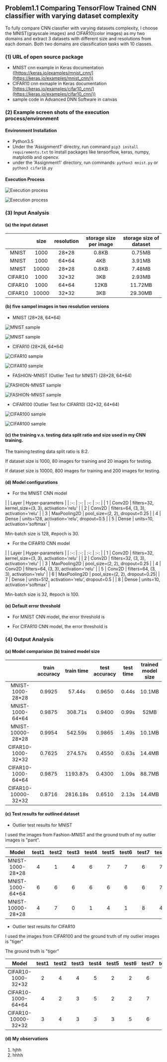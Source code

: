 ## Problem1.1 Comparing TensorFlow Trained CNN classifier with varying dataset complexity

To fully compare CNN classfier with varying datasets complexity, I choose the MNIST(grayscale images) and CIFAR10(color images) as my two domains and extract 3 datasets with different size and resolutions from each domain. Both two domains are classification tasks with 10 classes.

### (1) URL of open source package
- MNIST cnn example in Keras documentation ([https://keras.io/examples/mnist_cnn/](https://keras.io/examples/mnist_cnn/))
- CIFAR10 cnn exmaple in Keras documentation [https://keras.io/examples/cifar10_cnn/](https://keras.io/examples/cifar10_cnn/))
- sample code in Advanced DNN Software in canvas

### (2) Example screen shots of the execution process/environment

#### Environment Installation

- Python3.5
- Under the 'Assignment1' directry, run command ```pip3 install requirements.txt``` to install packages like tensorflow, keras, numpy, matplotlib and opencv.
- under the 'Assignment1' directory, run commands: ```python3 mnist.py``` or ```python3 cifar10.py```

#### Execution Process

![Execution process](./screenshots/mnistexe.png)

![Execution process](./screenshots/cifar10exe.png)

### (3) Input Analysis

#### (a) the input dataset

|   | size | resolution | storage size per image | storage size of dataset |
| :-: | :-: | :-: | :-: | :-: |
| MNIST | 1000 | 28\*28  | 0.8KB | 0.75MB |
| MNIST | 1000 | 64\*64 | 4KB | 3.91MB |
| MNIST | 10000 | 28\*28 | 0.8KB | 7.48MB |
| CIFAR10 | 1000 | 32\*32 | 3KB | 2.93MB |
| CIFAR10 | 1000 | 64\*64 | 12KB | 11.72MB |
| CIFAR10 | 10000 | 32\*32 | 3KB | 29.30MB |

#### (b) five sampel images in two resolution versions

- MNIST (28\*28, 64\*64)

![MNIST sample](./screenshots/mnist28.png)

![MNIST sample](./screenshots/mnist64.png)

- CIFAR10 (28\*28, 64\*64)

![CIFAR10 sample](./screenshots/cifar1032.png)

![CIFAR10 sample](./screenshots/cifar1064.png)

- FASHION-MNIST (Outlier Test for MNIST) (28\*28, 64\*64)

![FASHION-MNIST sample](./screenshots/fashionmnist28.png)

![FASHION-MNIST sample](./screenshots/fashionmnist64.png)

- CIFAR100 (Outlier Test for CIFAR10) (32\*32, 64\*64)

![CIFAR100 sample](./screenshots/cifar10032.png)

![CIFAR100 sample](./screenshots/cifar10064.png)

#### (c) the training v.s. testing data split ratio and size used in my CNN training.

The training:testing data split ratio is 8:2. 

If dataset size is 1000, 80 images for training and 20 images for testing.

If dataset size is 10000, 800 images for training and 200 images for testing.

#### (d) Model configurations

- For the MNIST CNN model

|   | Layer | Hyper-parameters |
| :-: | :-: | :-: | :-: |
| 1 | Conv2D | filters=32, kernel_size=(3, 3), activation='relu' |
| 2 | Conv2D | filters=64, (3, 3), activation='relu' |
| 3 | MaxPooling2D | pool_size=(2, 2), dropout=0.25 |
| 4 | Dense | units=128, activation='relu', dropout=0.5 |
| 5 | Dense | units=10, activation='softmax' |

Min-batch size is 128, #epoch is 30.

- For the CIFAR10 CNN model

|   | Layer | Hyper-parameters |
| :-: | :-: | :-: | :-: |
| 1 | Conv2D | filters=32, kernel_size=(3, 3), activation='relu' |
| 2 | Conv2D | filters=32, (3, 3), activation='relu' |
| 3 | MaxPooling2D | pool_size=(2, 2), dropout=0.25 |
| 4 | Conv2D | filters=64, (3, 3), activation='relu' |
| 5 | Conv2D | filters=64, (3, 3), activation='relu' |
| 6 | MaxPooling2D | pool_size=(2, 2), dropout=0.25|
| 7 | Dense | units=512, activation='relu', dropout=0.5 |
| 8 | Dense | units=10, activation='softmax' |

Min-batch size is 32, #epoch is 100.


#### (e) Default error threshold

- For MNIST CNN model, the error threshold is 

- For CIFAR10 CNN model, the error threshold is

### (4) Output Analysis

#### (a) Model comparision (b) trained model size

|   | train accuracy | train time | test accuracy | test time | trained model size |
| :-: | :-: | :-: | :-: | :-: | :-: |
| MNIST-1000-28\*28 | 0.9925 | 57.44s | 0.9650 | 0.44s | 10.1MB |
| MNIST-1000-64\*64 | 0.9875 | 308.71s | 0.9400 | 0.99s | 52MB |
| MNIST-10000-28\*28 | 0.9954 | 542.59s | 0.9865 | 1.49s | 10.1MB |
| CIFAR10-1000-32\*32 | 0.7625 | 274.57s | 0.4550 | 0.63s | 14.4MB |
| CIFAR10-1000-64\*64 | 0.9875 | 1193.87s | 0.4300 | 1.09s | 88.7MB |
| CIFAR10-10000-32\*32 | 0.8716 | 2816.18s | 0.6510 | 2.13s | 14.4MB |

#### (c) Test results for outlined dataset

- Outlier test results for MNIST

I used the images from Fashion-MNIST and the ground truth of my outlier images is "pant".

|  Model | test1 | test2 | test3 | test4 | test5 | test6 | test7 | test8 | test9 | test10 |
| :-: | :-: | :-: | :-: | :-: | :-: | :-: | :-: | :-: | :-: | :-: |
| MNIST-1000-28\*28 | 4 | 1 | 4 | 6 | 7 | 7 | 6 | 7 | 1 | 6 |
| MNIST-1000-64\*64 | 6 | 6 | 6 | 6 | 6 | 6 | 6 | 7 | 1 | 6 |
| MNIST-10000-28\*28 | 4 | 7 | 0 | 1 | 4 | 1 | 8 | 4 | 1 | 4 |

- Outlier test results for CIFAR10

I used the images from CIFAR100 and the ground truth of my outlier images is "tiger"

The ground truth is "tiger"

|  Model | test1 | test2 | test3 | test4 | test5 | test6 | test7 | test8 | test9 | test10 |
| :-: | :-: | :-: | :-: | :-: | :-: | :-: | :-: | :-: | :-: | :-: |
| CIFAR10-1000-32\*32 | 2 | 4 | 4 | 5 | 2 | 2 | 6 | 7 | 3 | 6 |
| CIFAR10-1000-64\*64 | 4 | 2 | 3 | 5 | 2 | 2 | 7 | 7 | 6 | 6 |
| CIFAR10-10000-32\*32 | 3 | 4 | 3 | 3 | 3 | 5 | 6 | 5 | 6 | 6 |

#### (d) My observations
1. hjhh
2. hhhh

